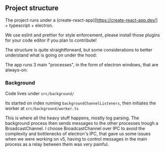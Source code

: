 ## Project structure

The project runs under a (create-react-app)[https://create-react-app.dev/] + typescript + electron.

We use eslint and prettier for style enforcement, please install those plugins for your code editor if you plan to contribute!



The structure is quite straightforward, but some considerations to better understand what is going on under the hood:

The app runs 3 main "processes", in the form of electron windows, that are always-on:

### Background
Code lives under `src/background/`

Its started on index running `backgroundChannelListeners`, then initiates the worker at `src/background/worker.ts`


This is where all the heavy stuff happens, mostly log parsing. The background process then sends messages to the other processes trough a BroadcastChannel. I choose BroadcastChannel over IPC to avoid the complexity and bottlenecks of electron's IPC, that gave us some issues when we were working on v5, having to control messages in the main process as a relay between them was very painful.


